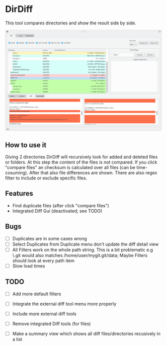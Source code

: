 # DirDiff
This tool compares directories and show the result side by side.

![Screenshot](screenshot_2018_07_07.png )

## How to use it
Giving 2 directories DirDiff will recursively look for added and deleted files or folders.
At this step the content of the files is not compared. If you click "compare files" an checksum 
is calculated over all files (can be time-cosuming). After that also file differences are shown.
There are also regex filter to include or exclude specific files.

## Features
* Find duplicate files (after click "compare files")
* Integrated Diff Gui (deactivated; see TODO)


## Bugs
- [ ] Duplicates are in some cases wrong
- [ ] Select Duplicates from Duplicate menu don't update the diff detail view
- [ ] All Filters work on the whole path string. This is a bit problematic e.g \\.git would also matches /home/user/mygit.git/data; Maybe Filters should look at every path item
- [ ] Slow load times

## TODO
- [ ] Add more default filters
- [ ] Integrate the external diff tool menu more properly
- [ ] Include more external diff tools
- [ ] Remove integrated Diff tools (for files)
- [ ] Make a summary view which shows all diff files/directories recusively in a list


